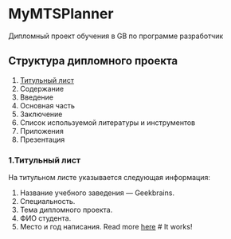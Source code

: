 # MyMTSPlanner
Дипломный проект обучения в GB по программе разработчик

## Структура дипломного проекта
1. [Титульный лист](./title.md)
2. Содержание
3. Введение
4. Основная часть
5. Заключение
6. Список используемой литературы и инструментов
7. Приложения
8. Презентация

### 1.Титульный лист

На титульном листе указывается следующая информация:
1. Название учебного заведения — Geekbrains.
2. Специальность.
3. Тема дипломного проекта.
4. ФИО студента.
5. Место и год написания.
Read more [here](./README_2.md) # It works!

